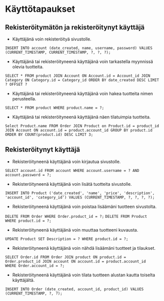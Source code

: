 # Käyttötapaukset
## Rekisteröitymätön ja rekisteröitynyt käyttäjä

* Käyttäjänä voin rekisteröityä sivustolle.

`INSERT INTO account (date_created, name, username, password) VALUES (CURRENT_TIMESTAMP, CURRENT_TIMESTAMP, ?, ?, ?);`

* Käyttäjänä tai rekisteröityneenä käyttäjänä voin tarkastella myynnissä olevia tuotteita.

`SELECT * FROM product JOIN Account ON Account.id = Account_id JOIN Category ON Category.id = Category_id ORDER BY date_created DESC LIMIT ? OFFSET ?`

* Käyttäjänä tai rekisteröityneenä käyttäjänä voin hakea tuotteita nimen perusteella. 

`SELECT * FROM product WHERE product.name = ?;`

* Käyttäjänä tai rekisteröityneenä käyttäjänä näen tilatuimpia tuotteita.

`Select Product.name FROM Order JOIN Product on Product.id = product_id JOIN Account ON account.id = product.account_id GROUP BY product.id ORDER BY COUNT(product.id) DESC LIMIT 3;`


## Rekisteröitynyt käyttäjä
 * Rekisteröityneenä käyttäjänä voin kirjautua sivustolle.

`SELECT account.id FROM account WHERE account.username = ? AND account.password = ?;`
 
* Rekisteröityneenä käyttäjänä voin lisätä tuotteita sivustolle.

`INSERT INTO Product ('date_created', 'name', 'price', 'description', 'account_id', 'category_id') VALUES (CURRENT_TIMESTAMP, ?, ?, ?, ?);`

* Rekisteröityneenä käyttäjänä voin poistaa lisäämäni tuotteen sivustolta.

`DELETE FROM Order WHERE Order.product_id = ?;`
`DELETE FROM Product WHERE product.id = ?;`

* Rekisteröityneenä käyttäjänä voin muuttaa tuotteeni kuvausta.

`UPDATE Product SET Description = ? WHERE product.id = ?;`

* Rekisteröityneenä käyttäjänä voin nähdä lisäämäni tuotteet ja tilaukset.

`SELECT Order.id FROM Order JOIN product ON product.id = Order.product_id JOIN account ON account.id = product.account_id 
WHERE Order.account_id = ?;`

* Rekisteröityneenä käyttäjänä voin tilata tuotteen alustan kautta toiselta käyttäjältä.

`INSERT INTO Order (date_created, account_id, product_id) VALUES (CURRENT_TIMESTAMP, ?, ?);`
